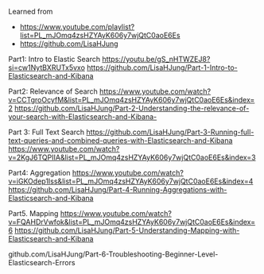 

Learned from 
- https://www.youtube.com/playlist?list=PL_mJOmq4zsHZYAyK606y7wjQtC0aoE6Es
- https://github.com/LisaHJung

Part1: Intro to Elastic Search
https://youtu.be/gS_nHTWZEJ8?si=cw1NytBXRUTx5vxo
https://github.com/LisaHJung/Part-1-Intro-to-Elasticsearch-and-Kibana

Part2: Relevance of Search
https://www.youtube.com/watch?v=CCTgroOcyfM&list=PL_mJOmq4zsHZYAyK606y7wjQtC0aoE6Es&index=2
https://github.com/LisaHJung/Part-2-Understanding-the-relevance-of-your-search-with-Elasticsearch-and-Kibana-

Part 3: Full Text Search
https://github.com/LisaHJung/Part-3-Running-full-text-queries-and-combined-queries-with-Elasticsearch-and-Kibana
https://www.youtube.com/watch?v=2KgJ6TQPIIA&list=PL_mJOmq4zsHZYAyK606y7wjQtC0aoE6Es&index=3

Part4: Aggregation
https://www.youtube.com/watch?v=iGKOdep1Iss&list=PL_mJOmq4zsHZYAyK606y7wjQtC0aoE6Es&index=4
https://github.com/LisaHJung/Part-4-Running-Aggregations-with-Elasticsearch-and-Kibana

Part5. Mapping
https://www.youtube.com/watch?v=FQAHDrVwfok&list=PL_mJOmq4zsHZYAyK606y7wjQtC0aoE6Es&index=6
https://github.com/LisaHJung/Part-5-Understanding-Mapping-with-Elasticsearch-and-Kibana

github.com/LisaHJung/Part-6-Troubleshooting-Beginner-Level-Elasticsearch-Errors
